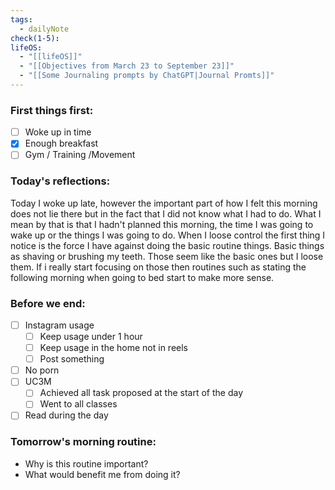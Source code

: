 ```yaml
---
tags:
  - dailyNote
check(1-5): 
lifeOS:
  - "[[lifeOS]]"
  - "[[Objectives from March 23 to September 23]]"
  - "[[Some Journaling prompts by ChatGPT|Journal Promts]]"
---
```

###  First things first: 

- [ ]  Woke up in time
- [x] Enough breakfast
- [ ] Gym / Training /Movement

### Today's reflections: 
Today I woke up late, however the important part of how I felt this morning does not lie there but in the fact that I did not know what I had to do. What I mean by that is that I hadn't planned this morning, the time I was going to wake up or the things I was going to do. When I loose control the first thing I notice is the force I have against doing the basic routine things. Basic things as shaving or brushing my teeth. Those seem like the basic ones but I loose them. If  i really start focusing on those then routines such as stating the following morning when going to bed start to make more sense.

### Before we end: 

- [ ]  Instagram usage
	- [ ] Keep usage under 1 hour
	- [ ] Keep usage in the home not in reels
	- [ ] Post something

- [ ] No porn 
- [ ] UC3M
	- [ ] Achieved all task proposed at the start of the day
	- [ ] Went to all classes

- [ ] Read during the day
### Tomorrow's morning routine: 
+ Why is this routine important? 
+ What would benefit me from doing it?